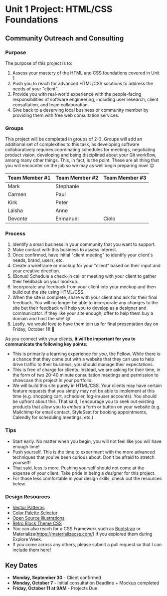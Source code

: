 # Unit 1 Project: HTML/CSS Foundations
## Community Outreach and Consulting

### Purpose
The purpose of this project is to:
1. Assess your mastery of the HTML and CSS foundations covered in Unit 1
2. Push you to reach for advanced HTML/CSS solutions to address the needs of your "client".
3. Provide you with real-world experience with the people-facing responsibilities of software engineering, including user research, client consultation, and team collaboration. 
4. Give back to a deserving local business or community member by providing them with free web consultation services.

### Groups
This project will be completed in groups of 2-3. Groups will add an additional set of complexities to this task, as developing software collaboratively requires coordinating schedules for meetings, negotiating product vision, developing and being disciplined about your Git workflow, among many other things. This, in fact, is the point. These are all thing that you will encounter on the job so we may as well begin preparing now! 😊

|Team Member #1 | Team Member #2 | Team Member #3|
|---|---|---|
|Mark | Stephanie| |
|Carmen | Paul| |
|Kirk | Peter| |
|Laisha | Anne| |
|Devonte | Enmanuel | Cielo|

### Process
1. Identify a small business in your community that you want to support.
2. Make contact with this business to assess interest.
3. Once confirmed, have initial "client meeting" to identify your client's needs, brand, users, etc.
4. Create a wireframe or mockup for your "client" based on their input and your creative direction.
5. (Bonus) Schedule a check-in call or meeting with your client to gather their feedback on your mockup.
6. Incorporate any feedback from your client into your mockup and then build out the site using HTML/CSS.
7. When the site is complete, share with your client and ask for their final feedback. You will no longer be able to incorporate any changes to the site but their feedback will help you to develop as a designer and communicator. If they like your site enough, offer to help them buy a domain and host the site! 😃
8. Lastly, we would love to have them join us for final presentation day on Friday, October 11! 🎉

As you connect with your clients, **it will be important for you to communicate the following key points:**
* This is primarily a learning experience for _you_, the Fellow. While there is a chance that they come out with a website that they can use to help drive traffic to their business, you should manage their expectations.
* This is free of charge for clients. Instead, we are asking for their time, in the form of two 20-40 minute consultation meetings and permission to showcase this project in your portfolio.
* We will build this site purely in HTML/CSS. Your clients may have certain feature requests that you simply may not be able to implement at this time (e.g. shopping cart, scheduler, log-in/user accounts). You should be upfront about this. That said, I encourage you to seek out existing products that allow you to _embed_ a form or button on your website (e.g. Mailchimp for email contact, StyleSeat for booking appointments, Calendly for scheduling meetings, etc.)

### Tips
* Start early. No matter when you begin, you will not feel like you will have enough time!
* Push yourself. This is the time to experiment with the more advanced techniques that you've been curious about. Don't be afraid to stretch yourself!
* That said, less is more. Pushing yourself should not come at the expense of your client. Take pride in being a _designer_ for this project.
* For those less comfortable in your design skills, check out the resources below. 

### Design Resources
* [Vector Patterns](https://lstore.graphics/paaatterns/)
* [Color Palette Selector](Coolors.co)
* [Open Source Illustrations](https://undraw.co/)
* [Retro Block Theme CSS](https://thesephist.github.io/blocks.css/)
* You can also reach for a CSS Framework such as [Bootstrap](https://getbootstrap.com/docs/4.3/getting-started/introduction/) or Materialize(https://materializecss.com/) if you explored them during Explore Week.
* If you come across any others, please submit a pull request so that I can include them here!

## Key Dates
* **Monday, September 30** - Client confirmed
* **Monday, October 7** - Initial consultation Deadline + Mockup completed
* **Friday, October 11 at 9AM** - Projects Due
